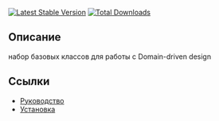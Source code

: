 [![Latest Stable Version](https://poser.pugx.org/yii2lab/yii2-domain/v/stable.png)](https://packagist.org/packages/yii2lab/yii2-domain)
[![Total Downloads](https://poser.pugx.org/yii2lab/yii2-domain/downloads.png)](https://packagist.org/packages/yii2lab/yii2-domain)

## Описание

набор базовых классов для работы с Domain-driven design

## Ссылки

* [Руководство](guide/ru/README.md)
* [Установка](guide/ru/install.md)
